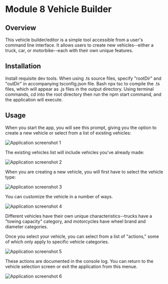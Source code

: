 # Module 8 Vehicle Builder

## Overview

This vehicle builder/editor is a simple tool accessible from a user's command line interface. It allows users to create new vehicles--either a truck, car, or motorbike--each with their own unique features.

## Installation

Install requisite dev tools. When using .ts source files, specify "rootDir" and "outDir" in accompanying tsconfig.json file. Bash npx tsc to compile the .ts files, which will appear as .js files in the output directory. Using terminal commands, cd into the root directory then run the npm start command, and the application will execute.

## Usage

When you start the app, you will see this prompt, giving you the option to create a new vehicle or select from a list of existing vehicles:

![Application screenshot 1](https://github.com/morganjtroper2/module-8/blob/main/vbss1.png)

The existing vehicles list will include vehicles you've already made:

![Application screenshot 2](https://github.com/morganjtroper2/module-8/blob/main/vbss2.png)

When you are creating a new vehicle, you will first have to select the vehicle type:

![Application screenshot 3](https://github.com/morganjtroper2/module-8/blob/main/vbss3.png)

You can customize the vehicle in a number of ways. 

![Application screenshot 4](https://github.com/morganjtroper2/module-8/blob/main/vbss4.png)

Different vehicles have their own unique characteristics--trucks have a "towing capacity" category, and motorcycles have wheel brand and diameter categories.

Once you select your vehicle, you can select from a list of "actions," some of which only apply to specific vehicle categories.

![Application screenshot 5](https://github.com/morganjtroper2/module-8/blob/main/vbss5.png)

These actions are documented in the console log. You can return to the vehicle selection screen or exit the application from this menue.

![Application screenshot 6](https://github.com/morganjtroper2/module-8/blob/main/vbss6.png)




